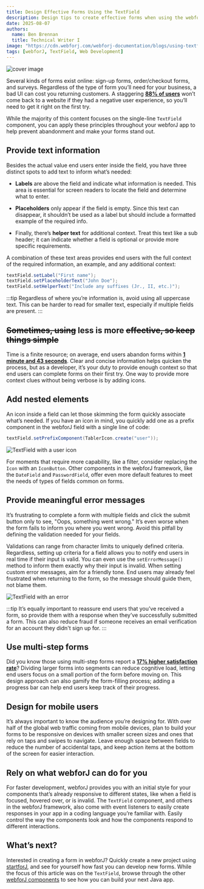 ```yaml
---
title: Design Effective Forms Using the TextField
description: Design tips to create effective forms when using the webforJ TextField component
date: 2025-08-07
authors:
  name: Ben Brennan
  title: Technical Writer I
image: "https://cdn.webforj.com/webforj-documentation/blogs/using-textfield-in-forms/blogcover.png"
tags: [webforJ, TextField, Web Development]
---
```


![cover image](https://cdn.webforj.com/webforj-documentation/blogs/using-textfield-in-forms/blogcover.png)

Several kinds of forms exist online: sign-up forms, order/checkout forms, and surveys. Regardless of the type of form you’ll need for your business, a bad UI can cost you returning customers. A staggering [**88% of users**](https://userguiding.com/blog/ux-statistics-trends) won’t come back to a website if they had a negative user experience, so you’ll need to get it right on the first try.

While the majority of this content focuses on the single-line `TextField` component, you can apply these principles throughout your webforJ app to help prevent abandonment and make your forms stand out.

<!-- truncate -->

## Provide text information

Besides the actual value end users enter inside the field, you have three distinct spots to add text to inform what’s needed:

- **Labels** are above the field and indicate what information is needed. This area is essential for screen readers to locate the field and determine what to enter.

- **Placeholders** only appear if the field is empty. Since this text can disappear, it shouldn’t be used as a label but should include a formatted example of the required info.

- Finally, there’s **helper text** for additional context. Treat this text like a sub header; it can indicate whether a field is optional or provide more specific requirements.

A combination of these text areas provides end users with the full context of the required information, an example, and any additional context:

```java
textField.setLabel("First name");
textField.setPlaceholderText("John Doe");
textField.setHelperText("Include any suffixes (Jr., II, etc.)");
```

:::tip
Regardless of where you’re information is, avoid using all uppercase text. This can be harder to read for smaller text, especially if multiple fields are present.
:::

## ~~Sometimes, using~~ less is more ~~effective, so keep things simple~~

Time is a finite resource; on average, end users abandon forms within [**1 minute and 43 seconds**](https://formstory.io/learn/form-abandonment-statistics/). Clear and concise information helps quicken the process, but as a developer, it’s your duty to provide enough context so that end users can complete forms on their first try. One way to provide more context clues without being verbose is by adding icons. 

## Add nested elements

An icon inside a field can let those skimming the form quickly associate what’s needed. If you have an icon in mind, you quickly add one as a prefix component in the webforJ field with a single line of code:

```java
textField.setPrefixComponent(TablerIcon.create("user"));
```

![TextField with a user icon](https://cdn.webforj.com/webforj-documentation/blogs/using-textfield-in-forms/prefixslot.png)

For moments that require more capability, like a filter, consider replacing the `Icon` with an `IconButton`. Other components in the webforJ framework, like the `DateField` and `PasswordField`, offer even more default features to meet the needs of types of fields common on forms.

## Provide meaningful error messages

It’s frustrating to complete a form with multiple fields and click the submit button only to see, "Oops, something went wrong." It’s even worse when the form fails to inform you where you went wrong. Avoid this pitfall by defining the validation needed for your fields.

Validations can range from character limits to uniquely defined criteria. Regardless, setting up criteria for a field allows you to notify end users in real time if their input is valid. You can even use the `setErrorMessage()` method to inform them exactly why their input is invalid. When setting custom error messages, aim for a friendly tone. End users may already feel frustrated when returning to the form, so the message should guide them, not blame them.

![TextField with an error](https://cdn.webforj.com/webforj-documentation/blogs/using-textfield-in-forms/errormessage.png)

:::tip
It’s equally important to reassure end users that you’ve received a form, so provide them with a response when they’ve successfully submitted a form. This can also reduce fraud if someone receives an email verification for an account they didn't sign up for.
:::

## Use multi-step forms

Did you know those using multi-step forms report a [**17% higher satisfaction rate**](https://blog.hubspot.com/marketing/state-of-email-lead-capture)? Dividing larger forms into segments can reduce cognitive load, letting end users focus on a small portion of the form before moving on. This design approach can also gamify the form-filling process; adding a progress bar can help end users keep track of their progress.

## Design for mobile users

It’s always important to know the audience you’re designing for. With over half of the global web traffic coming from mobile devices, plan to build your forms to be responsive on devices with smaller screen sizes and ones that rely on taps and swipes to navigate. Leave enough space between fields to reduce the number of accidental taps, and keep action items at the bottom of the screen for easier interaction.

##  Rely on what webforJ can do for you

For faster development, webforJ provides you with an initial style for your components that’s already responsive to different states, like when a field is focused, hovered over, or is invalid. The `TextField` component, and others in the webforJ framework, also come with event listeners to easily create responses in your app in a coding language you’re familiar with. Easily control the way the components look and how the components respond to different interactions.

## What’s next?

Interested in creating a form in webforJ? Quickly create a new project using [startforJ](https://docs.webforj.com/startforj/), and see for yourself how fast you can develop new forms. While the focus of this article was on the `TextField`, browse through the other [webforJ components](/docs/components/overview) to see how you can build your next Java app.